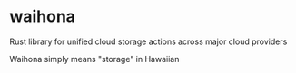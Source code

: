 # waihona
Rust library for unified cloud storage actions across major cloud providers

Waihona simply means "storage" in Hawaiian
